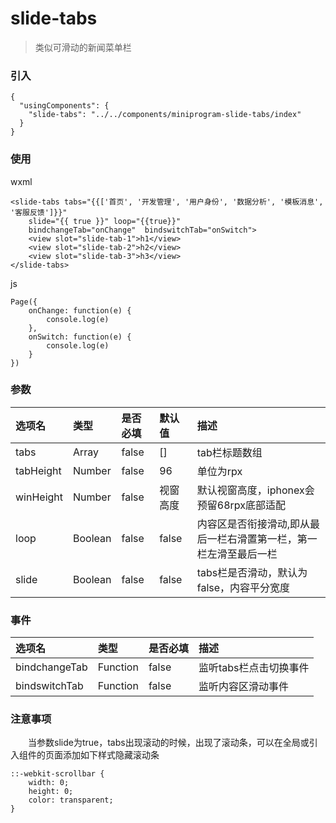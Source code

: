 # slide-tabs
> 类似可滑动的新闻菜单栏

### 引入
```
{
  "usingComponents": {
    "slide-tabs": "../../components/miniprogram-slide-tabs/index"
  }
}
```

### 使用
wxml
```
<slide-tabs tabs="{{['首页', '开发管理', '用户身份', '数据分析', '模板消息', '客服反馈']}}"  
    slide="{{ true }}" loop="{{true}}" 
    bindchangeTab="onChange"  bindswitchTab="onSwitch">
	<view slot="slide-tab-1">h1</view>
	<view slot="slide-tab-2">h2</view>
	<view slot="slide-tab-3">h3</view>
</slide-tabs>
```
js 
```
Page({
	onChange: function(e) {
		console.log(e)
	},
	onSwitch: function(e) {
		console.log(e)
	}
})
```

### 参数
| 选项名 | 类型 | 是否必填 | 默认值 | 描述 |
| :---  | :--- | :--- | :--- | :--- |
| tabs | Array | false | [] | tab栏标题数组 |
| tabHeight | Number | false | 96 | 单位为rpx |
| winHeight | Number | false | 视窗高度 | 默认视窗高度，iphonex会预留68rpx底部适配 |
| loop | Boolean | false | false | 内容区是否衔接滑动,即从最后一栏右滑置第一栏，第一栏左滑至最后一栏 |
| slide | Boolean | false | false | tabs栏是否滑动，默认为false，内容平分宽度 |

### 事件
| 选项名 | 类型 | 是否必填 | 描述 |
| :---  | :--- | :--- | :--- |
| bindchangeTab | Function | false | 监听tabs栏点击切换事件 |
| bindswitchTab | Function | false | 监听内容区滑动事件 |

### 注意事项
&emsp;&emsp;当参数slide为true，tabs出现滚动的时候，出现了滚动条，可以在全局或引入组件的页面添加如下样式隐藏滚动条
```
::-webkit-scrollbar {
	width: 0;
	height: 0;
	color: transparent;
}
```